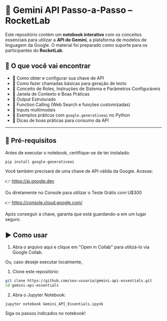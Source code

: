 # 🚀 Gemini API Passo-a-Passo – RocketLab

Este repositório contém um **notebook interativo** com os conceitos essenciais para utilizar a **API do Gemini**, a plataforma de modelos de linguagem da Google. O material foi preparado como suporte para os participantes do **RocketLab**.

## 📘 O que você vai encontrar

- 📌 Como obter e configurar sua chave de API
- 📌 Como fazer chamadas básicas para geração de texto
- 📌 Conceito de Roles, Instruções de Sistema e Parâmetros Configuráveis
- 📌 Janela de Contexto e Boas Práticas
- 📌 Output Estruturado
- 📌 Function Calling (Web Search e funções customizadas)
- 📌 Inputs multimodais
- 📌 Exemplos práticos com `google.generativeai` no Python
- 📌 Dicas de boas práticas para consumo da API

---

## 🧰 Pré-requisitos

Antes de executar o notebook, certifique-se de ter instalado:

```bash
pip install google-generativeai
```

Você também precisará de uma chave de API válida da Google. Acesse:

👉 https://ai.google.dev

Ou diretamente no Console para utilizar o Teste Grátis com U$300

👉 https://console.cloud.google.com/

Após conseguir a chave, garanta que está guardando-a em um lugar seguro.

## ▶️ Como usar
1. Abra o arquivo aqui e clique em "Open in Collab" para utilizá-lo via Google Collab.

Ou, caso deseje executar localmente,

1. Clone este repositório:

```bash
git clone https://github.com/seu-usuario/gemini-api-essentials.git
cd gemini-api-essentials
```
2. Abra o Jupyter Notebook:
```
jupyter notebook Gemini_API_Essentials.ipynb
```
Siga os passos indicados no notebook!
